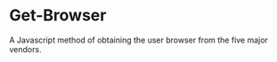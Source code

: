 Get-Browser
===========

A Javascript method of obtaining the user browser from the five major vendors.
